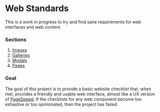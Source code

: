 # Web Standards

This is a work in progress to try and find sane requirements for web interfaces and web content.

### Sections

1. [Images](https://github.com/dangodev/web-standards/blob/master/images.md)
  1. [Galleries](https://github.com/dangodev/web-standards/blob/master/image-galleries.md)
2. [Modals](https://github.com/dangodev/web-standards/blob/master/modals.md)
3. [Pages](https://github.com/dangodev/web-standards/blob/master/pages.md)

### Goal

The goal of this project is to provide a basic website checklist that, when met, provides a friendly and usable web interface, almost like a UX version of [PageSpeed](https://developers.google.com/speed/pagespeed/insights/). If the checklists for any web component become too exhastive or too opinionated, then the project has failed.

